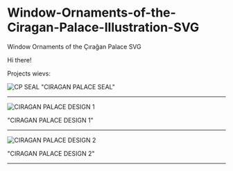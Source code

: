 # Window-Ornaments-of-the-Ciragan-Palace-Illustration-SVG
Window Ornaments of the Çırağan Palace SVG

Hi there!

Projects wievs:

![CP SEAL](https://github.com/user-attachments/assets/21e2dc8c-5b91-43d6-a2c5-c57b1446060f)
"CIRAGAN PALACE SEAL"
*********************************
![CIRAGAN PALACE DESIGN 1](https://github.com/user-attachments/assets/fa6039ae-1daa-47c1-b092-745964abfcf8)

"CIRAGAN PALACE DESIGN 1"
*********************************
![CIRAGAN PALACE DESIGN 2](https://github.com/user-attachments/assets/b9ae5df7-baac-4fc1-be01-28b060ed2397)

"CIRAGAN PALACE DESIGN 2"
*********************************
